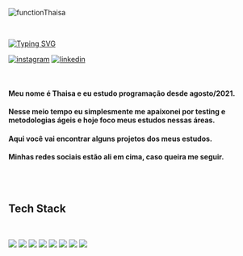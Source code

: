 ![functionThaisa](https://user-images.githubusercontent.com/89106662/182775364-fc55bd19-719f-49e6-8555-683f3049bf9d.jpg)

<br>

[![Typing SVG](https://readme-typing-svg.herokuapp.com?color=e765ac&center=false&lines=Oii!+Bem-vindo+ao+meu+github!+%E2%99%A5)](https://git.io/typing-svg)

[![instagram](https://img.shields.io/badge/Instagram-9f6ac9.svg?style=for-the-badge&logo=Instagram&logoColor=white)](https://www.instagram.com/thaisasicco) [![linkedin](https://img.shields.io/badge/LinkedIn-9f6ac9.svg?style=for-the-badge&logo=LinkedIn&logoColor=white)](https://www.linkedin.com/in/thaisasicco/) 
<br>


<br>

#### Meu nome é Thaisa e eu estudo programação desde agosto/2021.

#### Nesse meio tempo eu simplesmente me apaixonei por testing e metodologias ágeis e hoje foco meus estudos nessas áreas. 

#### Aqui você vai encontrar alguns projetos dos meus estudos.

#### Minhas redes sociais estão ali em cima, caso queira me seguir.

<br>



<br>


## Tech Stack

<br>


<img src="https://img.shields.io/badge/Java-25e05a?style=for-the-badge&logo=Java&logoColor=white" />     <img src="https://img.shields.io/badge/JavaScript-25e05a?style=for-the-badge&logo=javascript&logoColor=white" />     <img src="https://img.shields.io/badge/HTML5-25e05a?style=for-the-badge&logo=html5&logoColor=white" />     <img src="https://img.shields.io/badge/CSS3-25e05a?style=for-the-badge&logo=css3&logoColor=white" />     <img src="https://img.shields.io/badge/MySQL-25e05a?style=for-the-badge&logo=mysql&logoColor=white" />     <img src="https://img.shields.io/badge/Postman-25e05a?style=for-the-badge&logo=Postman&logoColor=white" />     <img src="https://img.shields.io/badge/Selenium-25e05a?style=for-the-badge&logo=Selenium&logoColor=white" />     <img src="https://img.shields.io/badge/Robot%20Framework-25e05a?style=for-the-badge&logo=robot-framework&logoColor=white" />
